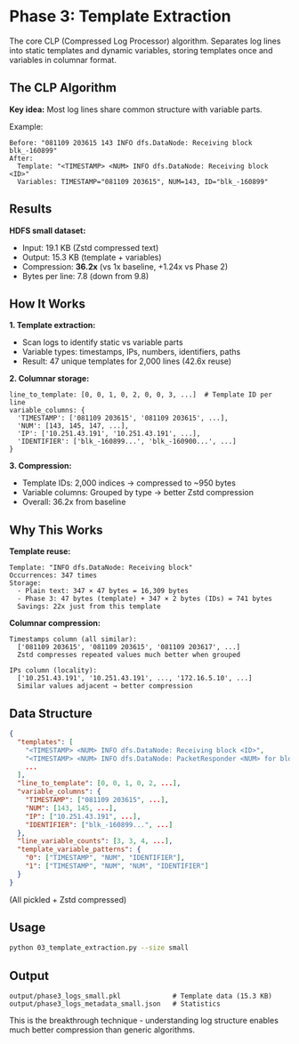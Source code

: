 # Phase 3: Template Extraction

The core CLP (Compressed Log Processor) algorithm. Separates log lines into static templates and dynamic variables, storing templates once and variables in columnar format.

## The CLP Algorithm

**Key idea:** Most log lines share common structure with variable parts.

Example:
```
Before: "081109 203615 143 INFO dfs.DataNode: Receiving block blk_-160899"
After:
  Template: "<TIMESTAMP> <NUM> INFO dfs.DataNode: Receiving block <ID>"
  Variables: TIMESTAMP="081109 203615", NUM=143, ID="blk_-160899"
```

## Results

**HDFS small dataset:**
- Input: 19.1 KB (Zstd compressed text)
- Output: 15.3 KB (template + variables)
- Compression: **36.2x** (vs 1x baseline, +1.24x vs Phase 2)
- Bytes per line: 7.8 (down from 9.8)

## How It Works

**1. Template extraction:**
- Scan logs to identify static vs variable parts
- Variable types: timestamps, IPs, numbers, identifiers, paths
- Result: 47 unique templates for 2,000 lines (42.6x reuse)

**2. Columnar storage:**
```
line_to_template: [0, 0, 1, 0, 2, 0, 0, 3, ...]  # Template ID per line
variable_columns: {
  'TIMESTAMP': ['081109 203615', '081109 203615', ...],
  'NUM': [143, 145, 147, ...],
  'IP': ['10.251.43.191', '10.251.43.191', ...],
  'IDENTIFIER': ['blk_-160899...', 'blk_-160900...', ...]
}
```

**3. Compression:**
- Template IDs: 2,000 indices → compressed to ~950 bytes
- Variable columns: Grouped by type → better Zstd compression
- Overall: 36.2x from baseline

## Why This Works

**Template reuse:**
```
Template: "INFO dfs.DataNode: Receiving block"
Occurrences: 347 times
Storage:
  - Plain text: 347 × 47 bytes = 16,309 bytes
  - Phase 3: 47 bytes (template) + 347 × 2 bytes (IDs) = 741 bytes
  Savings: 22x just from this template
```

**Columnar compression:**
```
Timestamps column (all similar):
  ['081109 203615', '081109 203615', '081109 203617', ...]
  Zstd compresses repeated values much better when grouped
  
IPs column (locality):
  ['10.251.43.191', '10.251.43.191', ..., '172.16.5.10', ...]
  Similar values adjacent → better compression
```

## Data Structure

```json
{
  "templates": [
    "<TIMESTAMP> <NUM> INFO dfs.DataNode: Receiving block <ID>",
    "<TIMESTAMP> <NUM> INFO dfs.DataNode: PacketResponder <NUM> for block <ID>",
    ...
  ],
  "line_to_template": [0, 0, 1, 0, 2, ...],
  "variable_columns": {
    "TIMESTAMP": ["081109 203615", ...],
    "NUM": [143, 145, ...],
    "IP": ["10.251.43.191", ...],
    "IDENTIFIER": ["blk_-160899...", ...]
  },
  "line_variable_counts": [3, 3, 4, ...],
  "template_variable_patterns": {
    "0": ["TIMESTAMP", "NUM", "IDENTIFIER"],
    "1": ["TIMESTAMP", "NUM", "NUM", "IDENTIFIER"]
  }
}
```

(All pickled + Zstd compressed)

## Usage

```bash
python 03_template_extraction.py --size small
```

## Output

```
output/phase3_logs_small.pkl             # Template data (15.3 KB)
output/phase3_logs_metadata_small.json   # Statistics
```

This is the breakthrough technique - understanding log structure enables much better compression than generic algorithms.
